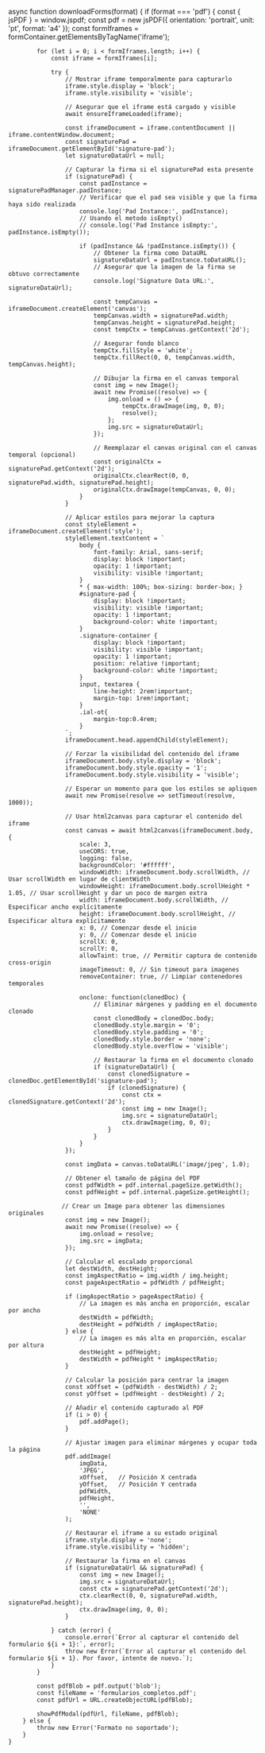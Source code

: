 async function downloadForms(format) {
        if (format === 'pdf') {
            const { jsPDF } = window.jspdf;
            const pdf = new jsPDF({
                orientation: 'portrait',
                unit: 'pt',
                format: 'a4'
            });
            const formIframes = formContainer.getElementsByTagName('iframe');
    
            for (let i = 0; i < formIframes.length; i++) {
                const iframe = formIframes[i];
                
                try {
                    // Mostrar iframe temporalmente para capturarlo
                    iframe.style.display = 'block';
                    iframe.style.visibility = 'visible';
    
                    // Asegurar que el iframe está cargado y visible
                    await ensureIframeLoaded(iframe);
    
                    const iframeDocument = iframe.contentDocument || iframe.contentWindow.document;
                    const signaturePad = iframeDocument.getElementById('signature-pad');
                    let signatureDataUrl = null;

                    // Capturar la firma si el signaturePad esta presente
                    if (signaturePad) {
                        const padInstance = signaturePadManager.padInstance;
                        // Verificar que el pad sea visible y que la firma haya sido realizada
                        console.log('Pad Instance:', padInstance);
                        // Usando el metodo isEmpty()
                        // console.log('Pad Instance isEmpty:', padInstance.isEmpty());
                        
                        if (padInstance && !padInstance.isEmpty()) {
                            // Obtener la firma como DataURL
                            signatureDataUrl = padInstance.toDataURL();
                            // Asegurar que la imagen de la firma se obtuvo correctamente
                            console.log('Signature Data URL:', signatureDataUrl);
                            
                            const tempCanvas = iframeDocument.createElement('canvas');
                            tempCanvas.width = signaturePad.width;
                            tempCanvas.height = signaturePad.height;
                            const tempCtx = tempCanvas.getContext('2d');
                            
                            // Asegurar fondo blanco
                            tempCtx.fillStyle = 'white';
                            tempCtx.fillRect(0, 0, tempCanvas.width, tempCanvas.height);
                            
                            // Dibujar la firma en el canvas temporal
                            const img = new Image();
                            await new Promise((resolve) => {
                                img.onload = () => {
                                    tempCtx.drawImage(img, 0, 0);
                                    resolve();
                                };
                                img.src = signatureDataUrl;
                            });

                            // Reemplazar el canvas original con el canvas temporal (opcional)
                            const originalCtx = signaturePad.getContext('2d');
                            originalCtx.clearRect(0, 0, signaturePad.width, signaturePad.height);
                            originalCtx.drawImage(tempCanvas, 0, 0);
                        }
                    }

                    // Aplicar estilos para mejorar la captura
                    const styleElement = iframeDocument.createElement('style');
                    styleElement.textContent = `
                        body { 
                            font-family: Arial, sans-serif;
                            display: block !important;
                            opacity: 1 !important;
                            visibility: visible !important;
                        }
                        * { max-width: 100%; box-sizing: border-box; }
                        #signature-pad {
                            display: block !important;
                            visibility: visible !important;
                            opacity: 1 !important;
                            background-color: white !important;
                        }
                        .signature-container {
                            display: block !important;
                            visibility: visible !important;
                            opacity: 1 !important;
                            position: relative !important;
                            background-color: white !important;
                        }
                        input, textarea {
                            line-height: 2rem!important;
                            margin-top: 1rem!important;
                        }
                        .ial-ot{
                            margin-top:0.4rem;
                        }
                    `;
                    iframeDocument.head.appendChild(styleElement);
    
                    // Forzar la visibilidad del contenido del iframe
                    iframeDocument.body.style.display = 'block';
                    iframeDocument.body.style.opacity = '1';
                    iframeDocument.body.style.visibility = 'visible';
    
                    // Esperar un momento para que los estilos se apliquen
                    await new Promise(resolve => setTimeout(resolve, 1000));
    
                    // Usar html2canvas para capturar el contenido del iframe
                    const canvas = await html2canvas(iframeDocument.body, {
                        scale: 3,
                        useCORS: true,
                        logging: false,
                        backgroundColor: '#ffffff',
                        windowWidth: iframeDocument.body.scrollWidth, // Usar scrollWidth en lugar de clientWidth
                        windowHeight: iframeDocument.body.scrollHeight * 1.05, // Usar scrollHeight y dar un poco de margen extra
                        width: iframeDocument.body.scrollWidth, // Especificar ancho explícitamente
                        height: iframeDocument.body.scrollHeight, // Especificar altura explícitamente
                        x: 0, // Comenzar desde el inicio
                        y: 0, // Comenzar desde el inicio
                        scrollX: 0,
                        scrollY: 0,
                        allowTaint: true, // Permitir captura de contenido cross-origin
                        imageTimeout: 0, // Sin timeout para imagenes
                        removeContainer: true, // Limpiar contenedores temporales

                        onclone: function(clonedDoc) {
                            // Eliminar márgenes y padding en el documento clonado
                            const clonedBody = clonedDoc.body;
                            clonedBody.style.margin = '0';
                            clonedBody.style.padding = '0';
                            clonedBody.style.border = 'none';
                            clonedBody.style.overflow = 'visible';

                            // Restaurar la firma en el documento clonado
                            if (signatureDataUrl) {
                                const clonedSignature = clonedDoc.getElementById('signature-pad');
                                if (clonedSignature) {
                                    const ctx = clonedSignature.getContext('2d');
                                    const img = new Image();
                                    img.src = signatureDataUrl;
                                    ctx.drawImage(img, 0, 0);
                                }
                            }
                        }
                    });

                    const imgData = canvas.toDataURL('image/jpeg', 1.0);
                    
                    // Obtener el tamaño de página del PDF
                    const pdfWidth = pdf.internal.pageSize.getWidth();
                    const pdfHeight = pdf.internal.pageSize.getHeight();

                   // Crear un Image para obtener las dimensiones originales
                    const img = new Image();
                    await new Promise((resolve) => {
                        img.onload = resolve;
                        img.src = imgData;
                    });

                    // Calcular el escalado proporcional
                    let destWidth, destHeight;
                    const imgAspectRatio = img.width / img.height;
                    const pageAspectRatio = pdfWidth / pdfHeight;

                    if (imgAspectRatio > pageAspectRatio) {
                        // La imagen es más ancha en proporción, escalar por ancho
                        destWidth = pdfWidth;
                        destHeight = pdfWidth / imgAspectRatio;
                    } else {
                        // La imagen es más alta en proporción, escalar por altura
                        destHeight = pdfHeight;
                        destWidth = pdfHeight * imgAspectRatio;
                    }

                    // Calcular la posición para centrar la imagen
                    const xOffset = (pdfWidth - destWidth) / 2;
                    const yOffset = (pdfHeight - destHeight) / 2;

                    // Añadir el contenido capturado al PDF
                    if (i > 0) {
                        pdf.addPage();
                    }
                    
                    // Ajustar imagen para eliminar márgenes y ocupar toda la página
                    pdf.addImage(
                        imgData, 
                        'JPEG', 
                        xOffset,   // Posición X centrada
                        yOffset,   // Posición Y centrada
                        pdfWidth, 
                        pdfHeight, 
                        '', 
                        'NONE'
                    );
    
                    // Restaurar el iframe a su estado original
                    iframe.style.display = 'none';
                    iframe.style.visibility = 'hidden';

                    // Restaurar la firma en el canvas
                    if (signatureDataUrl && signaturePad) {
                        const img = new Image();
                        img.src = signatureDataUrl;
                        const ctx = signaturePad.getContext('2d');
                        ctx.clearRect(0, 0, signaturePad.width, signaturePad.height);
                        ctx.drawImage(img, 0, 0);
                    }
    
                } catch (error) {
                    console.error(`Error al capturar el contenido del formulario ${i + 1}:`, error);
                    throw new Error(`Error al capturar el contenido del formulario ${i + 1}. Por favor, intente de nuevo.`);
                }
            }

            const pdfBlob = pdf.output('blob');
            const fileName = 'formularios_completos.pdf';
            const pdfUrl = URL.createObjectURL(pdfBlob);

            showPdfModal(pdfUrl, fileName, pdfBlob);
        } else {
            throw new Error('Formato no soportado');
        }
    }